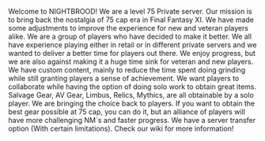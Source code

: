 Welcome to NIGHTBROOD! We are a level 75 Private server. Our mission is to bring back the nostalgia of 75 cap era in Final Fantasy XI. We have made some adjustments to improve the experience for new and veteran players alike. We are a group of players who have decided to make it better. We all have experience playing either in retail or in different private servers and we wanted to deliver a better time for players out there. We enjoy progress, but we are also against making it a huge time sink for veteran and new players. We have custom content, mainly to reduce the time spent doing grinding while still granting players a sense of achievement. We want players to collaborate while having the option of doing solo work to obtain great items. Salvage Gear, AV Gear, Limbus, Relics, Mythics, are all obtainable by a solo player. We are bringing the choice back to players. If you want to obtain the best gear possible at 75 cap, you can do it, but an alliance of players will have more challenging NM´s and faster progress. We have a server transfer option (With certain limitations). Check our wiki for more information! 

